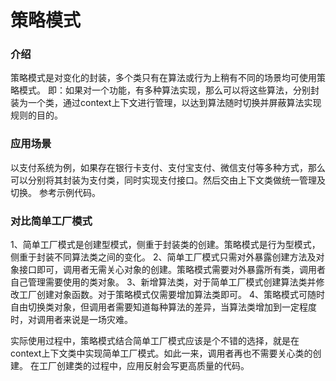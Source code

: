 # 策略模式

### 介绍
策略模式是对变化的封装，多个类只有在算法或行为上稍有不同的场景均可使用策略模式。
即：如果对一个功能，有多种算法实现，那么可以将这些算法，分别封装为一个类，通过context上下文进行管理，以达到算法随时切换并屏蔽算法实现规则的目的。

### 应用场景
以支付系统为例，如果存在银行卡支付、支付宝支付、微信支付等多种方式，那么可以分别将其封装为支付类，同时实现支付接口。然后交由上下文类做统一管理及
切换。
参考示例代码。

### 对比简单工厂模式

1、简单工厂模式是创建型模式，侧重于封装类的创建。策略模式是行为型模式，侧重于封装不同算法类之间的变化。
2、简单工厂模式只需对外暴露创建方法及对象接口即可，调用者无需关心对象的创建。策略模式需要对外暴露所有类，调用者自己管理需要使用的类对象。
3、新增算法类，对于简单工厂模式创建算法类并修改工厂创建对象函数。对于策略模式仅需要增加算法类即可。
4、策略模式可随时自由切换类对象，但调用者需要知道每种算法的差异，当算法类增加到一定程度时，对调用者来说是一场灾难。

实际使用过程中，策略模式结合简单工厂模式应该是个不错的选择，就是在context上下文类中实现简单工厂模式。如此一来，调用者再也不需要关心类的创建。
在工厂创建类的过程中，应用反射会写更高质量的代码。